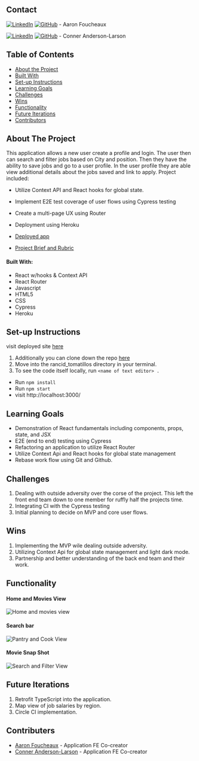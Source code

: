 ## Contact  

[![LinkedIn](https://img.shields.io/badge/-LinkedIn-black.svg?style=flat-square&logo=linkedin&colorB=555)](https://github.com/Afoucheaux) [![GitHub](https://img.shields.io/badge/GitHub-black.svg?&style=flat-square&logo=github&logoColor=white)](https://www.linkedin.com/in/aaron-foucheaux-891626207/) - Aaron Foucheaux

[![LinkedIn](https://img.shields.io/badge/-LinkedIn-black.svg?style=flat-square&logo=linkedin&colorB=555)](https://www.linkedin.com/in/connor-anderson-larson/) [![GitHub](https://img.shields.io/badge/GitHub-black.svg?&style=flat-square&logo=github&logoColor=white)](https://github.com/ConnorAndersonLarson) - Conner Anderson-Larson


## Table of Contents

- [About the Project](#about-the-project)
- [Built With](#built-with)
- [Set-up Instructions](#set-up-instructions)
- [Learning Goals](#learning-goals)
- [Challenges](#challenges)
- [Wins](#wins)
- [Functionality](#functionality)
- [Future Iterations](#future-iterations)
- [Contributors](#contributors)


## About The Project

This application allows a new user create a profile and login. The user then can search and filter jobs based on City and position. Then they have the ability to save jobs and go to a user profile. In the user profile they are able view additional details about the jobs saved and link to apply. Project included:

- Utilize Context API and React hooks for global state.
- Implement E2E test coverage of user flows using Cypress testing
- Create a multi-page UX using Router
- Deployment using Heroku

- [Deployed app](https://jobfinderfe.herokuapp.com/)
- [Project Brief and Rubric](https://mod4.turing.edu/projects/capstone.html)


#### Built With:

- React w/hooks & Context API
- React Router
- Javascript
- HTML5
- CSS
- Cypress
- Heroku


## Set-up Instructions

 visit deployed site [here](https://jobfinderfe.herokuapp.com/)

1. Additionally you can clone down the repo [here](https://github.com/Mod4JobFinder/FrontEnd)
2. Move into the rancid_tomatillos directory in your terminal.
3. To see the code itself locally, run `<name of text editor> .`
  - Run `npm install`
  - Run `npm start`
  - visit http://localhost:3000/


## Learning Goals

- Demonstration of React fundamentals including components, props, state, and JSX
- E2E (end to end) testing using Cypress
- Refactoring an application to utilize React Router
- Utilize Context Api and React hooks for global state management
- Rebase work flow using Git and Github.


## Challenges

1. Dealing with outside adversity over the corse of the project. This left the front end team down to one member for ruffly half the projects time.
2. Integrating CI with the Cypress testing
3. Initial planning to decide on MVP and core user flows.

## Wins

1. Implementing the MVP wile dealing outside adversity.
2. Utilizing Context Api for global state management and light dark mode.
3. Partnership and better understanding of the back end team and their work.


## Functionality

#### Home and Movies View
![Home and movies view](https://media.giphy.com/media/aitKojS2Tgzh2lIgM9/giphy.gif)

#### Search bar
![Pantry and Cook View](https://media.giphy.com/media/nf3cgXfjJS9J7aPjQ3/giphy.gif)

#### Movie Snap Shot
![Search and Filter View](https://media.giphy.com/media/Bs4aPIEWSERpRAzen4/giphy.gif)



## Future Iterations

1. Retrofit TypeScript into the application.
2. Map view of job salaries by region.
3. Circle CI implementation.


## Contributers

* [Aaron Foucheaux](https://github.com/Afoucheaux) - Application FE Co-creator
* [Conner Anderson-Larson](https://github.com/ConnorAndersonLarson) - Application FE Co-creator
